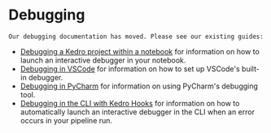 # Debugging

``` {note}
Our debugging documentation has moved. Please see our existing guides:
```

* [Debugging a Kedro project within a notebook](../notebooks_and_ipython/kedro_and_notebooks.md#debugging-a-kedro-project-within-a-notebook) for information on how to launch an interactive debugger in your notebook.
* [Debugging in VSCode](./set_up_vscode.md#debugging) for information on how to set up VSCode's built-in debugger.
* [Debugging in PyCharm](./set_up_pycharm.md#debugging) for information on using PyCharm's debugging tool.
* [Debugging in the CLI with Kedro Hooks](../hooks/common_use_cases.md#use-hooks-to-debug-your-pipeline) for information on how to automatically launch an interactive debugger in the CLI when an error occurs in your pipeline run.
